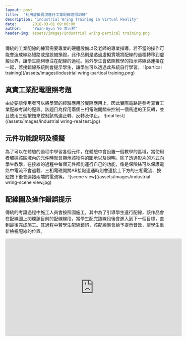 ```yaml
---
layout: post
title:  "利用虛擬實境進行工業配線證照訓練"
description: "Industrial Wring Training in Virtual Reality"
date:       2018-03-01 09:00:00
author:     "Yuan-Syun Ye 葉元勲"
header-img: assets/images/industrial wring-partical training.png
---
```


傳統的工業配線的練習需要專業的硬體設備以及老師的專業指導，若不當的操作可能會造成線路短路或是設備損毀，此作品則是透過虛擬實境將配線的過程轉移到虛擬世界，讓學生能夠專注在配線的過程。另外學生會依照教學的指示將線路連接在一起，若接錯線系統則會提示學生，讓學生可以透過此系統自行學習。
![partical training](/assets/images/industrial wring-partical training.png)

## 真實工業配電證照考題 ##
由於要讓使用者可以將學習的經驗應用於實際應用上，因此實際電路是參考真實工業配線考試的配置。該題目為採用兩個三相電磁開關來控制一個馬達的正反轉，並且使用三個按鈕來控制該馬達正轉、反轉及停止。
![real test](/assets/images/industrial wring-real test.jpg)

## 元件功能說明及模擬 ##
為了可以在體驗的過程中學習各個元件，在體驗中會設置一個教學的區域，當使用者觸碰該區域內的元件時就會顯示該物件的圖示以及說明。除了透過影片的方式向學生教學，在接線的過程中每個元件都能運行自己的功能，像是保險絲可以保護電路中電流不會過載、三相電磁開關AB接點連通時則會連接上下方的三相電流、按鈕按下後會連接兩端的電流等。
![scene view](/assets/images/industrial wring-scene view.jpg)

## 配線圖及操作錯誤提示 ##
傳統的考證過程中施工人員會按照圖施工，其中為了引導學生進行配線，該作品會在配線圖上閃爍該目前的配線線段，當學生配完該線段後會進入到下一個目標，直到最後完成施工。其過程中若學生配線錯誤，該配線盤會給予提示音效，讓學生重新檢視配線的位置。
<iframe style="width: 560; height: 310" src="https://www.youtube.com/embed/8u3bs3799Yg" frameborder="0" allow="accelerometer; autoplay; encrypted-media; gyroscope; picture-in-picture" allowfullscreen></iframe>